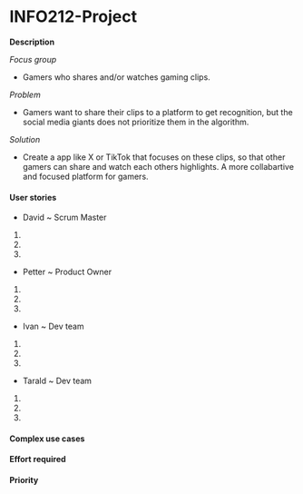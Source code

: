 # INFO212-Project

**Description**

*Focus group*
- Gamers who shares and/or watches gaming clips.

*Problem*
- Gamers want to share their clips to a platform to get recognition, but the social media giants does not prioritize them in the algorithm.

*Solution*
- Create a app like X or TikTok that focuses on these clips, so that other gamers can share and watch each 
others highlights. A more collabartive and focused platform for gamers.

#### User stories

- David ~ Scrum Master
1. 
2. 
3. 

- Petter ~ Product Owner
1. 
2. 
3. 

- Ivan ~ Dev team
1. 
2. 
3. 

- Tarald ~ Dev team
1. 
2. 
3. 


#### Complex use cases

#### Effort required

#### Priority
